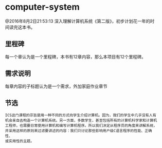 # computer-system
 @2016年8月2日21:53:13 深入理解计算机系统《第二版》，初步计划花一年的时间读完这本书。

## 里程碑
每一个章认为是一个里程碑，本书有12章内容，那么本项目有12个里程碑。

## 需求说明
每章内容的子标题认为是一个需求，外加家庭作业章节


## 节选
```
ICS这门课程的宗旨是用一种不同的方式向学生介绍计算机。因为，我们的学生中几乎没有人有
机会亲自去构造一个计算机系统。另一方面，多数学生，甚至包括所有的计算机科学家和计算机
工程师，也需要日常使用计算机和编写计算机程序。所以我们决定从程序员的角度来讲解系统，
并采用这样的原则来过滤要讲述的内容：我们只讨论那些影响用户级C语言程序的性能、正确性、
或实用性的主题。
```
